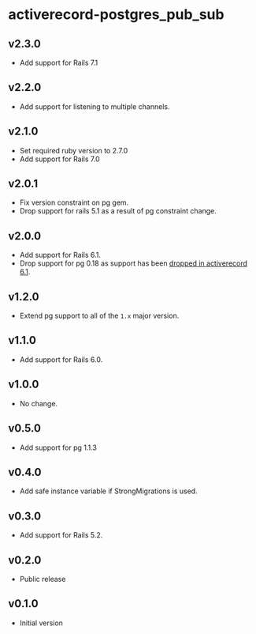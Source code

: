 # activerecord-postgres_pub_sub

## v2.3.0
- Add support for Rails 7.1

## v2.2.0
- Add support for listening to multiple channels.

## v2.1.0
- Set required ruby version to 2.7.0
- Add support for Rails 7.0

## v2.0.1
- Fix version constraint on pg gem.
- Drop support for rails 5.1 as a result of pg constraint change.

## v2.0.0
- Add support for Rails 6.1.
- Drop support for pg 0.18 as support has been [dropped in activerecord 6.1](https://github.com/rails/rails/commit/592358e182effecebe8c6a4645bd4431f5a73654).

## v1.2.0
- Extend pg support to all of the `1.x` major version.

## v1.1.0
- Add support for Rails 6.0.

## v1.0.0
- No change.

## v0.5.0
- Add support for pg 1.1.3

## v0.4.0
- Add safe instance variable if StrongMigrations is used.

## v0.3.0
- Add support for Rails 5.2.

## v0.2.0
- Public release

## v0.1.0
- Initial version
